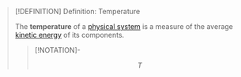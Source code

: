 >[!DEFINITION] Definition: Temperature
>
>The **temperature** of a [physical system](../Physical%20Systems/Physical%20System.md) is a measure of the average [kinetic energy](../Mechanics/Classical%20Mechanics/Newtonian%20Formalism/Energy/Kinetic%20Energy.md) of its components.
>
>>[!NOTATION]-
>>
>>$$
>>T
>>$$
>>
>